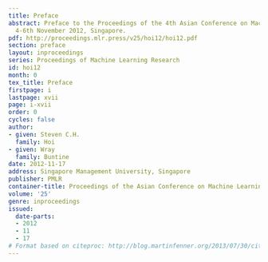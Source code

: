 ```yaml
---
title: Preface
abstract: Preface to the Proceedings of the 4th Asian Conference on Machine Learning,
  4-6th November 2012, Singapore.
pdf: http://proceedings.mlr.press/v25/hoi12/hoi12.pdf
section: preface
layout: inproceedings
series: Proceedings of Machine Learning Research
id: hoi12
month: 0
tex_title: Preface
firstpage: i
lastpage: xvii
page: i-xvii
order: 0
cycles: false
author:
- given: Steven C.H.
  family: Hoi
- given: Wray
  family: Buntine
date: 2012-11-17
address: Singapore Management University, Singapore
publisher: PMLR
container-title: Proceedings of the Asian Conference on Machine Learning
volume: '25'
genre: inproceedings
issued:
  date-parts:
  - 2012
  - 11
  - 17
# Format based on citeproc: http://blog.martinfenner.org/2013/07/30/citeproc-yaml-for-bibliographies/
---
```

